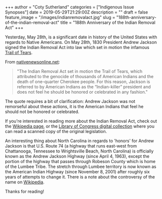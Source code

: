 +++
author = "Coty Sutherland"
categories = ["Indigenous Issue Synopses"]
date = 2019-05-29T21:29:00Z
description = ""
draft = false
feature_image = "/images/indianremovalact.jpg"
slug = "188th-anniversary-of-the-indian-removal-act"
title = "188th Anniversary of the Indian Removal Act"
+++


Yesterday, May 28th, is a significant date in history of the United States with regards to Native Americans. On May 28th, 1830 President Andrew Jackson signed the Indian Removal Act into law which set in motion the infamous [Trail of Tears](https://en.wikipedia.org/wiki/Trail_of_Tears).

From [nativenewsonline.net](https://nativenewsonline.net/currents/this-day-in-history-may-28-1830-andrew-jackson-signs-indian-removal-act/):

> "The Indian Removal Act set in motion the Trail of Tears, which attributed to the genocide of thousands of American Indians and the death of one-quarter Cherokee people. For this reason, Jackson is referred to by American Indians as the “Indian-killer” president and does not feel he should be honored or celebrated in any fashion."

The quote requires a bit of clarification: Andrew Jackson was not remorseful about these actions, it is the American Indians that feel he should not be honored or celebrated.

If you're interested in reading more about the Indian Removal Act, check out the [Wikipedia page](https://en.wikipedia.org/wiki/Indian_Removal_Act), or the [Library of Congress digital collection](https://guides.loc.gov/indian-removal-act) where you can read a scanned copy of the original legislation.

An interesting thing about North Carolina in regards to 'honors' for Andrew Jackson is that U.S. Route 74 (a highway that runs east-west from Chattanooga, Tennessee to Wrightsville Beach, North Carolina) is officially known as the Andrew Jackson Highway (since April 4, 1963), except the portion of the highway that passes through Robeson County which is home of the Lumbee Tribe. The stretch through Lumbee territory is now known as the American Indian Highway (since November 8, 2001) after roughly six years of attempts to change it. There is a note about the controversy of the name on [Wikipedia](https://en.wikipedia.org/wiki/U.S._Route_74#%22American_Indian_Highway%22_controversy).

Thanks for reading!

